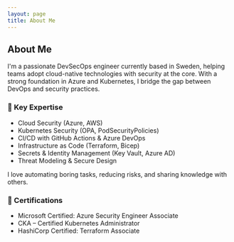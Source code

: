 ```yaml
---
layout: page
title: About Me
---
```


## About Me

I'm a passionate DevSecOps engineer currently based in Sweden, helping teams adopt cloud-native technologies with security at the core. With a strong foundation in Azure and Kubernetes, I bridge the gap between DevOps and security practices.

### 💼 Key Expertise

- Cloud Security (Azure, AWS)
- Kubernetes Security (OPA, PodSecurityPolicies)
- CI/CD with GitHub Actions & Azure DevOps
- Infrastructure as Code (Terraform, Bicep)
- Secrets & Identity Management (Key Vault, Azure AD)
- Threat Modeling & Secure Design

I love automating boring tasks, reducing risks, and sharing knowledge with others.

### 🎯 Certifications

- Microsoft Certified: Azure Security Engineer Associate
- CKA – Certified Kubernetes Administrator
- HashiCorp Certified: Terraform Associate